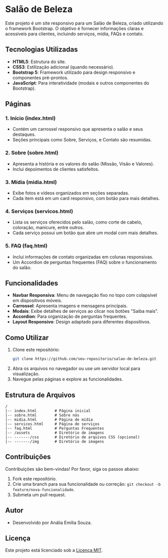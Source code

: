 # Salão de Beleza

Este projeto é um site responsivo para um Salão de Beleza, criado utilizando o framework Bootstrap. O objetivo é fornecer informações claras e acessíveis para clientes, incluindo serviços, mídia, FAQs e contato.

## Tecnologias Utilizadas
- **HTML5**: Estrutura do site.
- **CSS3**: Estilização adicional (quando necessário).
- **Bootstrap 5**: Framework utilizado para design responsivo e componentes pré-prontos.
- **JavaScript**: Para interatividade (modais e outros componentes do Bootstrap).

## Páginas

### 1. **Início (index.html)**
- Contém um carrossel responsivo que apresenta o salão e seus destaques.
- Seções principais como Sobre, Serviços, e Contato são resumidas.

### 2. **Sobre (sobre.html)**
- Apresenta a história e os valores do salão (Missão, Visão e Valores).
- Inclui depoimentos de clientes satisfeitos.

### 3. **Mídia (midia.html)**
- Exibe fotos e vídeos organizados em seções separadas.
- Cada item está em um card responsivo, com botão para mais detalhes.

### 4. **Serviços (servicos.html)**
- Lista os serviços oferecidos pelo salão, como corte de cabelo, coloração, manicure, entre outros.
- Cada serviço possui um botão que abre um modal com mais detalhes.

### 5. **FAQ (faq.html)**
- Inclui informações de contato organizadas em colunas responsivas.
- Um Accordion de perguntas frequentes (FAQ) sobre o funcionamento do salão.

## Funcionalidades

- **Navbar Responsiva**: Menu de navegação fixo no topo com colapsível em dispositivos móveis.
- **Carrossel**: Apresenta imagens e mensagens principais.
- **Modais**: Exibe detalhes de serviços ao clicar nos botões "Saiba mais".
- **Accordion**: Para organização de perguntas frequentes.
- **Layout Responsivo**: Design adaptado para diferentes dispositivos.

## Como Utilizar
1. Clone este repositório:
   ```bash
   git clone https://github.com/seu-repositorio/salao-de-beleza.git
   ```
2. Abra os arquivos no navegador ou use um servidor local para visualização.
3. Navegue pelas páginas e explore as funcionalidades.

## Estrutura de Arquivos
```
/
|-- index.html        # Página inicial
|-- sobre.html        # Sobre nós
|-- midia.html        # Página de mídia
|-- servicos.html     # Página de serviços
|-- faq.html          # Perguntas Frequentes
|-- /assets           # Diretório de imagens
|-- -------/css       # Diretório de arquivos CSS (opcional)
|-- -------/img       # Diretório de imagens
```

## Contribuições
Contribuições são bem-vindas! Por favor, siga os passos abaixo:
1. Fork este repositório.
2. Crie uma branch para sua funcionalidade ou correção: `git checkout -b feature/nova-funcionalidade`.
3. Submeta um pull request.

## Autor
- Desenvolvido por Anália Emília Souza.

## Licença
Este projeto está licenciado sob a [Licença MIT](LICENSE).

